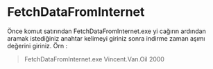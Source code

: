 # FetchDataFromInternet

Önce komut satırından FetchDataFromInternet.exe yi cağırın ardından aramak istediğiniz anahtar kelimeyi giriniz sonra indirme zaman aşımı değerini giriniz.
Örn : 
> FetchDataFromInternet.exe Vincent.Van.Oil 2000
